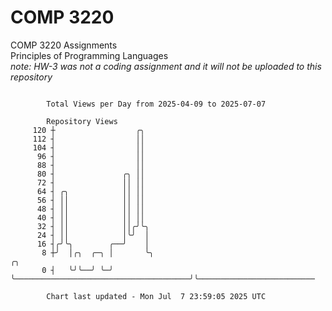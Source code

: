 # COMP 3220
COMP 3220 Assignments  
Principles of Programming Languages  
*note: HW-3 was not a coding assignment and it will not be uploaded to this repository*  

```

        Total Views per Day from 2025-04-09 to 2025-07-07

        Repository Views
     120 ┼                  ╭╮
     112 ┤                  ││
     104 ┤                  ││
      96 ┤                  ││
      88 ┤                  ││
      80 ┤               ╭╮ ││
      72 ┤               ││ ││
      64 ┤ ╭╮            ││ ││
      56 ┤ ││            ││ ││
      48 ┤ ││            ││ ││
      40 ┤ ││            ││ ││
      32 ┤ ││            ││╭╯╰╮
      24 ┤ ││            │╰╯  │
      16 ┤╭╯╰╮        ╭──╯    │
       8 ┼╯  │╭╮  ╭─╮ │       ╰╮                                       ╭╮
       0 ┤   ╰╯╰──╯ ╰─╯        ╰───────────────────────────────────────╯╰──────────────────────────

        Chart last updated - Mon Jul  7 23:59:05 2025 UTC
        
```
